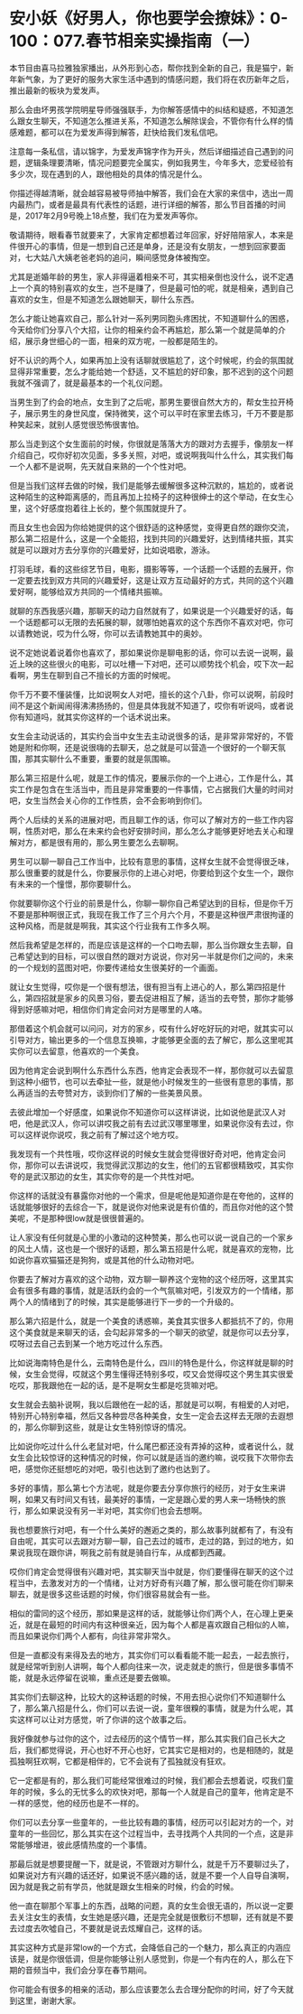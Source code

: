 # 安小妖《好男人，你也要学会撩妹》：0-100：077.春节相亲实操指南（一）

本节目由喜马拉雅独家播出，从外形到心态，帮你找到全新的自己，我是猫宁，新年新气象，为了更好的服务大家生活中遇到的情感问题，我们将在农历新年之后，推出最新的板块为爱发声。

那么会由坏男孩学院明星导师强强联手，为你解答感情中的纠结和疑惑，不知道怎么跟女生聊天，不知道怎么推进关系，不知道怎么解除误会，不管你有什么样的情感难题，都可以在为爱发声得到解答，赶快给我们发私信吧。

注意每一条私信，请以锦字，为爱发声锦字作为开头，然后详细描述自己遇到的问题，逻辑条理要清晰，情况问题要完全属实，例如我男生，今年多大，恋爱经验有多少次，现在遇到的人，跟他相处的具体的情况是什么。

你描述得越清晰，就会越容易被导师抽中解答，我们会在大家的来信中，选出一周内最热门，或者是最具有代表性的话题，进行详细的解答，那么节目首播的时间是，2017年2月9号晚上18点整，我们在为爱发声等你。

敬请期待，眼看春节就要来了，大家肯定都想着过年回家，好好陪陪家人，本来是件很开心的事情，但是一想到自己还是单身，还是没有女朋友，一想到回家要面对，七大姑八大姨老爸老妈的追问，瞬间感觉身体被掏空。

尤其是逝婚年龄的男生，家人非得逼着相亲不可，其实相亲倒也没什么，说不定遇上一个真的特别喜欢的女生，岂不是赚了，但是最可怕的呢，就是相亲，遇到自己喜欢的女生，但是不知道怎么跟她聊天，聊什么东西。

怎么才能让她喜欢自己，那么针对一系列男同胞头疼困扰，不知道聊什么的困惑，今天给你们分享八个大招，让你的相亲约会不再尴尬，那么第一个就是简单的介绍，展示身世细心的一面，相亲的双方呢，一般都是陌生的。

好不认识的两个人，如果再加上没有话聊就很尴尬了，这个时候呢，约会的氛围就显得非常重要，怎么才能给她一个舒适，又不尴尬的好印象，那不迟到的这个问题我就不强调了，就是最基本的一个礼仪问题。

当男生到了约会的地点，女生到了之后呢，那男生要很自然大方的，帮女生拉开椅子，展示男生的身世风度，保持微笑，这个可以平时在家里去练习，千万不要是那种笑起来，就别人感觉很恐怖很害怕。

那么当走到这个女生面前的时候，你很就是落落大方的跟对方去握手，像朋友一样介绍自己，哎你好初次见面，多多关照，对吧，或说啊我叫什么什么，其实我们每一个人都不是说啊，先天就自来熟的一个个性对吧。

但是当我们这样去做的时候，我们是能够去缓解很多这种沉默的，尴尬的，或者说这种陌生的这种距离感的，而且再加上拉椅子的这种很绅士的这个举动，在女生心里，这个好感度抱着往上长的，整个氛围就提升了。

而且女生也会因为你给她提供的这个很舒适的这种感觉，变得更自然的跟你交流，那么第二招是什么，这是一个全能招，找到共同的兴趣爱好，达到情绪共振，其实就是可以跟对方去分享你的兴趣爱好，比如说唱歌，游泳。

打羽毛球，看的这些综艺节目，电影，摄影等等，一个话题一个话题的去展开，你一定要去找到双方共同的兴趣爱好，这是让双方互动最好的方式，共同的这个兴趣爱好啊，能够给双方共同的一个情绪共振嘛。

就聊的东西我感兴趣，那聊天的动力自然就有了，如果说是一个兴趣爱好的话，每一个话题都可以无限的去拓展的聊，就哪怕她喜欢的这个东西你不喜欢对吧，你可以请教她说，哎为什么呀，你可以去请教她其中的奥妙。

说不定她说着说着你也喜欢了，那如果说你是聊电影的话，你可以去说一说啊，最近上映的这些很火的电影，可以吐槽一下对吧，还可以顺势找个机会，哎下次一起看啊，男生在聊到自己不擅长的方面的时候呢。

你千万不要不懂装懂，比如说啊女人对吧，擅长的这个八卦，你可以说啊，前段时间不是这个新闻闹得沸沸扬扬的，但是具体我就不知道了，哎你有听说吗，或者说你有知道吗，就其实你这样的一个话术说出来。

女生会主动说话的，其实约会当中女生去主动说很多的话，是非常非常好的，不管她是附和你啊，还是说很嗨的去聊天，总之就是可以营造一个很好的一个聊天氛围，那其实聊什么不重要，重要的就是氛围嘛。

那么第三招是什么呢，就是工作的情况，要展示你的一个上进心，工作是什么，其实工作是包含在生活当中，而且是非常重要的一件事情，它占据我们大量的时间对吧，女生当然会关心你的工作性质，会不会影响到你们。

两个人后续的关系的进展对吧，而且聊工作的话，你可以了解对方的一些工作内容啊，性质对吧，那么在未来约会也好安排时间，那么怎么才能够更好地去关心和理解对方，都是很有用的，那么男生要怎么去聊啊。

男生可以聊一聊自己工作当中，比较有意思的事情，这样女生就不会觉得很乏味，那么很重要的就是什么，你要展示你的上进心对吧，你要给到这个女生一个，跟你有未来的一个憧憬，那你要聊什么。

你就要聊你这个行业的前景是什么，你聊一聊你自己希望达到的目标，但是你千万不要是那种啊很正式，我现在我工作了三个月六个月，不要是这种很严肃很拘谨的这种风格，而是就是啊我，其实这个行业我有工作多久啊。

然后我希望是怎样的，而是应该是这样的一个口吻去聊，那么当你跟女生去聊，自己希望达到的目标，可以很自然的跟对方说说，你对另一半就是你们之间的，未来的一个规划的蓝图对吧，你要传递给女生很美好的一个画面。

就让女生觉得，哎你是一个很有想法，很有担当有上进心的人，那么第四招是什么，第四招就是家乡的风景习俗，要去促进相互了解，适当的去夸赞，那你才能够得到好感嘛对吧，相信你们肯定会问对方是哪里的人咯。

那借着这个机会就可以问问，对方的家乡，哎有什么好吃好玩的对吧，就其实可以引导对方，输出更多的一个信息互换嘛，才能够更全面的去了解它，那么这里呢其实你可以去留意，他喜欢的一个美食。

因为他肯定会说到啊什么东西什么东西，他肯定会表现不一样，那你就可以去留意到这种小细节，也可以去牵扯一些，就是他小时候发生的一些很有意思的事情，那么再适当的去夸赞对方，谈到你们了解的一些美景风景。

去彼此增加一个好感度，如果说你不知道你可以这样讲说，比如说他是武汉人对吧，他是武汉人，你可以讲哎我之前有去过武汉哪里哪里，如果说你没有去过，你可以这样说你说哎，我之前有了解过这个地方哎。

我发现有一个共性哦，哎你这样说的时候女生就会觉得很好奇对吧，他肯定会问你，那你可以去讲说哎，我觉得武汉那边的女生，他们的五官都很精致哎，其实你夸的是武汉那边的女生，其实你夸的是一个共性对吧。

你这样的话就没有暴露你对他的一个需求，但是呢他是知道你是在夸他的，这样的话就能够很好的去综合一下，就是说你对他来说是有价值的，而且你对他的这个赞美呢，不是那种很low就是很很普遍的。

让人家没有任何就是心里的小激动的这种赞美，那么也可以说一说自己的一个家乡的风土人情，这也是一个很好的话题，那么第五招是什么呢，就是喜欢的宠物，比如说你喜欢猫猫还是狗狗，或是其他的什么动物对吧。

你要去了解对方喜欢的这个动物，双方聊一聊养这个宠物的这个经历呀，这里其实会有很多有趣的事情，就是活跃约会的一个气氛嘛对吧，引发双方的一个情绪，那两个人的情绪到了的时候，其实是能够进行下一步的一个升级的。

那么第六招是什么，就是一个美食的诱惑嘛，美食其实很多人都抵抗不了的，你用这个美食就是来聊天的话，会勾起非常多的一个聊天的欲望，就是你可以去分享，哎呀过去自己去到某一个地方吃过什么东西。

比如说海南特色是什么，云南特色是什么，四川的特色是什么，你这样就是聊的时候，女生会觉得，哎就这个男生懂得还特别多哎，哎又会觉得哎这个男生其实很爱吃哎，那我跟他在一起的话，是不是啊女生都是吃货嘛对吧。

女生就会去脑补说啊，我以后跟他在一起的话，那就是可以啊，有相爱的人对吧，特别开心特别幸福，然后又各种尝尽各种美食，女生一定会去这样去无限的去遐想的，那么你聊到这些，就是让女生特别惊讶的情况。

比如说你吃过什么什么老鼠对吧，什么尾巴都还没有弄掉的这种，或者说什么，就女生会比较惊讶的这种情况的时候，你可以就是适当的邀约嘛，说哎我下次带你去吧，感觉你还挺想吃的对吧，吸引也达到了邀约也达到了。

多好的事情，那么第七个方法呢，就是你要去分享你旅行的经历，对于女生来讲啊，如果又有时间又有钱，最美好的事情，一定是跟心爱的男人来一场畅快的旅行，那么如果说没有另一半对吧，其实你们也会去想啊。

我也想要旅行对吧，有一个什么美好的邂逅之类的，那么故事列就都有了，有没有自由呢，其实可以去跟对方聊一聊，自己去过的城市，走过的路，到过的地方，如果说我现在跟你讲，啊我之前有就是骑自行车，从成都到西藏。

哎你们肯定会觉得很有兴趣对吧，其实聊天当中就是，你们要懂得在聊天的这个过程当中，去激发对方的一个情绪，让对方好奇有兴趣了解，那么很可能在你们聊来聊去，就是很多这些话题的时候，你们很容易就会有一些。

相似的雷同的这个经历，那如果是这样的话，就能够让你们两个人，在心理上更亲近，就是在最短的时间内有这种很亲近，因为每个人都是喜欢跟自己相似的人嘛，而且如果说你们两个人都有，向往非常非常久。

但是一直都没有来得及去的地方，其实你们可以看看能不能一起去，一起去旅行，就是经常听到别人讲啊，每个人都向往来一次，说走就走的旅行，但是很多事情不能，就是永远停留在说嘛，重点还是要去做嘛。

其实你们去聊这种，比较大的这种话题的时候，不用去担心说你们不知道聊什么了，那么第八招是什么，你们可以去说一说，童年很糗的事情，就是为什么呢，其实这样可以让对方感觉，听了你讲的这个故事之后。

我好像就参与过你的这个，过去经历的这个情节一样，那么其实我们自己长大之后，我们都觉得说，开心也好不开心也好，它其实它是相对的，也是相随的，就是孤独啊狂欢啊，它都是相伴的，它不会说有了孤独就没有狂欢。

它一定都是有的，那么我们可能经常很难过的时候，我们都会去想着说，哎我们童年的时候，多么的无忧多么的欢快对吧，那每一个人就是自己的童年，他肯定是不一样的感觉，他的经历也是不一样的。

你们可以去分享一些童年的，一些比较有趣的事情，经历可以引起对方的一个，对童年的一些回忆，那么其实在这个过程当中，去寻找两个人共同的一个点，这是非常能够增进，彼此感情热度的一个事情。

那最后就是想要提醒一下，就是说，不管跟对方聊什么，就是千万不要聊过头了，如果说对方有兴趣的话还好，如果说不感兴趣的话，就是不要一个人自导自演啊，因为就是我之前有学员，他就是跟女生相亲的时候，约会的时候。

他一直在聊那个军事上的东西，战略的问题，真的女生会很无语的，所以说一定要去关注女生的表情，女生她是感兴趣，还是完全就是很敷衍不想聊，还有就是不要去过度去吹噓自己，不要就是说去炫耀自己，这样的话。

其实这种方式是非常low的一个方式，会降低自己的一个魅力，那么真正的内涵应该是，就是你很低调，但是你能够让别人感觉到，你是一个有内在的人，那么在下期的音频当中，我们会分享在春节期间。

你可能会有很多的相亲的活动，那么应该要怎么去合理分配你的时间，好了今天就到这里，谢谢大家。
